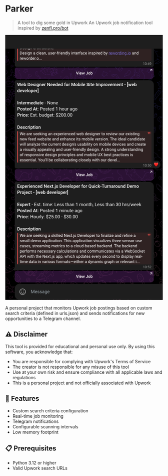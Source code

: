 # Parker
> A tool to dig some gold in Upwork
> An Upwork job notification tool inspired by [zenfl.pro/bot](https://zenfl.pro/bot)

![alt Result](./result.png)

A personal project that monitors Upwork job postings based on custom search criteria (defined in urls.json) and sends notifications for new opportunities to a Telegram channel.

## ⚠️ Disclaimer

This tool is provided for educational and personal use only. By using this software, you acknowledge that:
- You are responsible for complying with Upwork's Terms of Service
- The creator is not responsible for any misuse of this tool
- Use at your own risk and ensure compliance with all applicable laws and regulations
- This is a personal project and not officially associated with Upwork

## 🚀 Features

- Custom search criteria configuration
- Real-time job monitoring
- Telegram notifications
- Configurable scanning intervals
- Low memory footprint

## 📋 Prerequisites

- Python 3.12 or higher
- Valid Upwork search URLs
